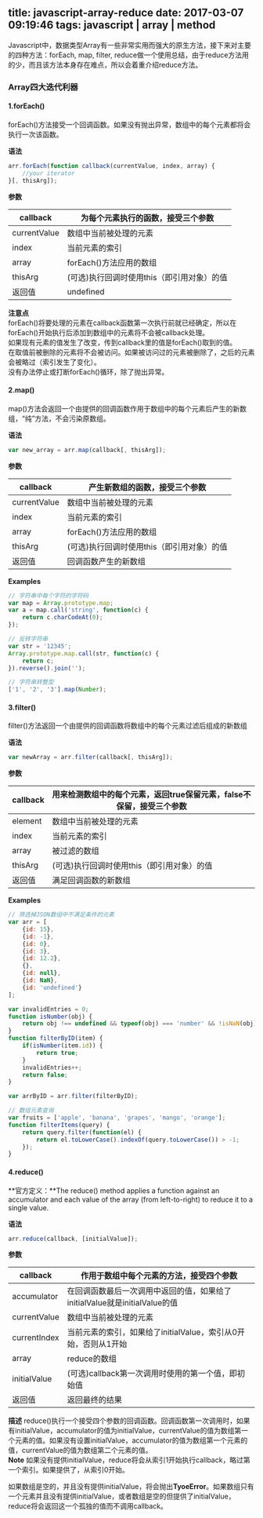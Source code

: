 title: javascript-array-reduce
date: 2017-03-07 09:19:46
tags: javascript | array | method
---
Javascript中，数据类型Array有一些非常实用而强大的原生方法，接下来对主要的四种方法：forEach, map, filter, reduce做一个使用总结，由于reduce方法用的少，而且该方法本身存在难点，所以会着重介绍reduce方法。

### Array四大迭代利器
#### 1.forEach()   
forEach()方法接受一个回调函数。如果没有抛出异常，数组中的每个元素都将会执行一次该函数。   

**语法**
```javascript
arr.forEach(function callback(currentValue, index, array) {
    //your iterator
}[, thisArg]);
```
**参数**   

| callback | 为每个元素执行的函数，接受三个参数 |
| --- | --- |
| currentValue | 数组中当前被处理的元素 |
| index | 当前元素的索引 |
| array | forEach()方法应用的数组 |
| thisArg | (可选)执行回调时使用this（即引用对象）的值 |
| 返回值 | undefined |

**注意点**   
forEach()将要处理的元素在callback函数第一次执行前就已经确定，所以在forEach()开始执行后添加到数组中的元素将不会被callback处理。   
如果现有元素的值发生了改变，传到callback里的值是forEach()取到的值。   
在取值前被删除的元素将不会被访问。如果被访问过的元素被删除了，之后的元素会被略过（索引发生了变化）。   
没有办法停止或打断forEach()循环，除了抛出异常。

#### 2.map()
map()方法会返回一个由提供的回调函数作用于数组中的每个元素后产生的新数组，“纯”方法，不会污染原数组。   

**语法**
```javascript
var new_array = arr.map(callback[, thisArg]);
```
**参数**   

| callback | 产生新数组的函数，接受三个参数 |
| --- | --- |
| currentValue | 数组中当前被处理的元素 |
| index | 当前元素的索引 |
| array | forEach()方法应用的数组 |
| thisArg | (可选)执行回调时使用this（即引用对象）的值 |
| 返回值 | 回调函数产生的新数组 |

**Examples**
```javascript
// 字符串中每个字符的字符码
var map = Array.prototype.map;
var a = map.call('string', function(c) {
    return c.charCodeAt(0);
});
```
```javascript
// 反转字符串
var str = '12345';
Array.prototype.map.call(str, function(c) {
    return c;
}).reverse().join('');
```
```javascript
// 字符串转整型
['1', '2', '3'].map(Number);
```

#### 3.filter()
filter()方法返回一个由提供的回调函数将数组中的每个元素过滤后组成的新数组

**语法**   
```javascript
var newArray = arr.filter(callback[, thisArg]);
```
**参数**   

| callback | 用来检测数组中的每个元素，返回true保留元素，false不保留，接受三个参数 |
| --- | --- |
| element | 数组中当前被处理的元素 |
| index | 当前元素的索引 |
| array | 被过滤的数组 |
| thisArg | (可选)执行回调时使用this（即引用对象）的值 |
| 返回值 | 满足回调函数的新数组 |

**Examples**
```javascript
// 筛选掉JSON数组中不满足条件的元素
var arr = [
    {id: 15},
    {id: -1},
    {id: 0},
    {id: 3},
    {id: 12.2},
    {},
    {id: null},
    {id: NaN},
    {id: 'undefined'}
];

var invalidEntries = 0;
function isNumber(obj) {
    return obj !== undefined && typeof(obj) === 'number' && !isNaN(obj);
}
function filterByID(item) {
    if(isNumber(item.id)) {
        return true;
    }
    invalidEntries++;
    return false;
}

var arrByID = arr.filter(filterByID);
```
```javascript
// 数组元素查询
var fruits = ['apple', 'banana', 'grapes', 'mango', 'orange'];
function filterItems(query) {
    return query.filter(function(el) {
        return el.toLowerCase().indexOf(query.toLowerCase()) > -1;
    });
}
```

#### 4.reduce()
**官方定义：**The reduce() method applies a function against an accumulator and each value of the array (from left-to-right) to reduce it to a single value.   

**语法**   
```javascript
arr.reduce(callback, [initialValue]);
```
**参数**   

| callback | 作用于数组中每个元素的方法，接受四个参数 |
| --- | --- |
| accumulator | 在回调函数最后一次调用中返回的值，如果给了initialValue就是initialValue的值 |
| currentValue | 数组中当前被处理的元素 |
| currentIndex | 当前元素的索引，如果给了initialValue，索引从0开始，否则从1开始 |
| array | reduce的数组 |
| initialValue | (可选)callback第一次调用时使用的第一个值，即初始值 |
| 返回值 | 返回最终的结果 |
**描述**
reduce()执行一个接受四个参数的回调函数。回调函数第一次调用时，如果有initialValue，accumulator的值为initialValue，currentValue的值为数组第一个元素的值。如果没有设置initialValue，accumulator的值为数组第一个元素的值，currentValue的值为数组第二个元素的值。   
**Note** 如果没有提供initialValue，reduce将会从索引1开始执行callback，略过第一个索引。如果提供了，从索引0开始。   

如果数组是空的，并且没有提供initialValue，将会抛出**TyoeError**。如果数组只有一个元素并且没有提供initialValue，或者数组是空的但提供了initialValue，reduce将会返回这一个孤独的值而不调用callback。   

